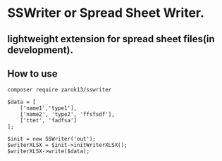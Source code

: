 # SSWriter or Spread Sheet Writer.

## lightweight extension for spread sheet files(in development).

## How to use

```
composer require zarok13/sswriter
```

```
$data = [
    ['name1','type1'],
    ['name2', 'type2', 'ffsfsdf'],
    ['ttet', 'fadfsa']
];

$init = new SSWriter('out');
$writerXLSX = $init->initWriterXLSX();
$writerXLSX->write($data);
```
